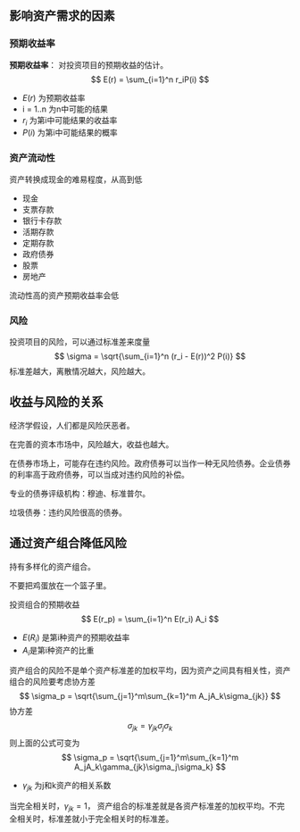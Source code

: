 ## 影响资产需求的因素

### 预期收益率

**预期收益率**： 对投资项目的预期收益的估计。
$$
E(r) = \sum_{i=1}^n r_iP(i)
$$

+ $E(r)$ 为预期收益率
+ i = 1..n 为n中可能的结果
+ $r_i$ 为第i中可能结果的收益率
+ $P(i)$ 为第i中可能结果的概率



### 资产流动性

资产转换成现金的难易程度，从高到低

+ 现金
+ 支票存款
+ 银行卡存款
+ 活期存款
+ 定期存款
+ 政府债券
+ 股票
+ 房地产



流动性高的资产预期收益率会低



### 风险

投资项目的风险，可以通过标准差来度量
$$
\sigma = \sqrt{\sum_{i=1}^n (r_i - E(r))^2 P(i)}
$$
标准差越大，离散情况越大，风险越大。



## 收益与风险的关系

经济学假设，人们都是风险厌恶者。

在完善的资本市场中，风险越大，收益也越大。

在债券市场上，可能存在违约风险。政府债券可以当作一种无风险债券。企业债券的利率高于政府债券，可以当成对违约风险的补偿。

专业的债券评级机构：穆迪、标准普尔。

垃圾债券：违约风险很高的债券。



## 通过资产组合降低风险

持有多样化的资产组合。

不要把鸡蛋放在一个篮子里。

投资组合的预期收益
$$
E(r_p) = \sum_{i=1}^n E(r_i) A_i
$$

+ $E(R_i)$ 是第i种资产的预期收益率
+ $A_i$是第i种资产的比重



资产组合的风险不是单个资产标准差的加权平均，因为资产之间具有相关性，资产组合的风险要考虑协方差
$$
\sigma_p = \sqrt{\sum_{j=1}^m\sum_{k=1}^m A_jA_k\sigma_{jk}}
$$
协方差
$$
\sigma_{jk} = \gamma_{jk} \sigma_j \sigma_k
$$
则上面的公式可变为
$$
\sigma_p = \sqrt{\sum_{j=1}^m\sum_{k=1}^m A_jA_k\gamma_{jk}\sigma_j\sigma_k}
$$

+ $\gamma_{jk}$ 为j和k资产的相关系数

当完全相关时，$\gamma_{jk} = 1$， 资产组合的标准差就是各资产标准差的加权平均。不完全相关时，标准差就小于完全相关时的标准差。



